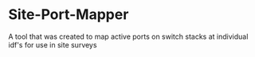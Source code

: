 # Site-Port-Mapper
 A tool that was created to map active ports on switch stacks at individual idf's for use in site surveys

